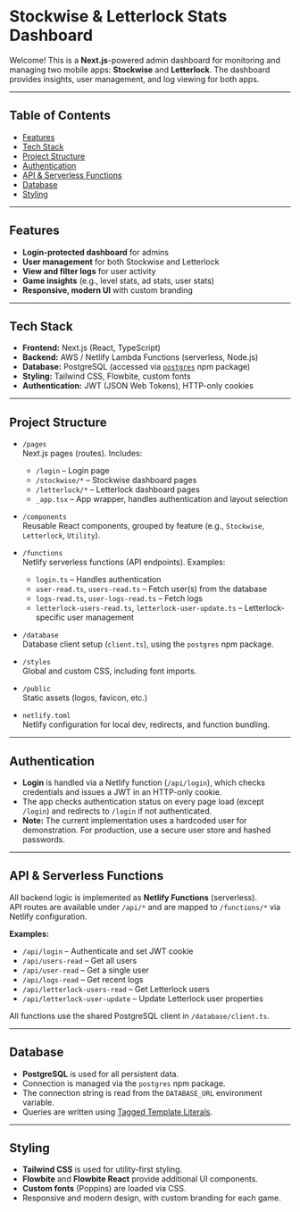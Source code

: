 # Stockwise & Letterlock Stats Dashboard

Welcome! This is a **Next.js**-powered admin dashboard for monitoring and managing two mobile apps: **Stockwise** and **Letterlock**. The dashboard provides insights, user management, and log viewing for both apps.

---

## Table of Contents

- [Features](#features)
- [Tech Stack](#tech-stack)
- [Project Structure](#project-structure)
- [Authentication](#authentication)
- [API & Serverless Functions](#api--serverless-functions)
- [Database](#database)
- [Styling](#styling)

---

## Features

- **Login-protected dashboard** for admins
- **User management** for both Stockwise and Letterlock
- **View and filter logs** for user activity
- **Game insights** (e.g., level stats, ad stats, user stats)
- **Responsive, modern UI** with custom branding

---

## Tech Stack

- **Frontend:** Next.js (React, TypeScript)
- **Backend:** AWS / Netlify Lambda Functions (serverless, Node.js)
- **Database:** PostgreSQL (accessed via [`postgres`](https://github.com/porsager/postgres) npm package)
- **Styling:** Tailwind CSS, Flowbite, custom fonts
- **Authentication:** JWT (JSON Web Tokens), HTTP-only cookies

---

## Project Structure

- `/pages`  
  Next.js pages (routes). Includes:
  - `/login` – Login page
  - `/stockwise/*` – Stockwise dashboard pages
  - `/letterlock/*` – Letterlock dashboard pages
  - `_app.tsx` – App wrapper, handles authentication and layout selection

- `/components`  
  Reusable React components, grouped by feature (e.g., `Stockwise`, `Letterlock`, `Utility`).

- `/functions`  
  Netlify serverless functions (API endpoints). Examples:
  - `login.ts` – Handles authentication
  - `user-read.ts`, `users-read.ts` – Fetch user(s) from the database
  - `logs-read.ts`, `user-logs-read.ts` – Fetch logs
  - `letterlock-users-read.ts`, `letterlock-user-update.ts` – Letterlock-specific user management

- `/database`  
  Database client setup (`client.ts`), using the `postgres` npm package.

- `/styles`  
  Global and custom CSS, including font imports.

- `/public`  
  Static assets (logos, favicon, etc.)

- `netlify.toml`  
  Netlify configuration for local dev, redirects, and function bundling.

---

## Authentication

- **Login** is handled via a Netlify function (`/api/login`), which checks credentials and issues a JWT in an HTTP-only cookie.
- The app checks authentication status on every page load (except `/login`) and redirects to `/login` if not authenticated.
- **Note:** The current implementation uses a hardcoded user for demonstration. For production, use a secure user store and hashed passwords.

---

## API & Serverless Functions

All backend logic is implemented as **Netlify Functions** (serverless).  
API routes are available under `/api/*` and are mapped to `/functions/*` via Netlify configuration.

**Examples:**
- `/api/login` – Authenticate and set JWT cookie
- `/api/users-read` – Get all users
- `/api/user-read` – Get a single user
- `/api/logs-read` – Get recent logs
- `/api/letterlock-users-read` – Get Letterlock users
- `/api/letterlock-user-update` – Update Letterlock user properties

All functions use the shared PostgreSQL client in `/database/client.ts`.

---

## Database

- **PostgreSQL** is used for all persistent data.
- Connection is managed via the `postgres` npm package.
- The connection string is read from the `DATABASE_URL` environment variable.
- Queries are written using [Tagged Template Literals](https://github.com/porsager/postgres#usage).

---

## Styling

- **Tailwind CSS** is used for utility-first styling.
- **Flowbite** and **Flowbite React** provide additional UI components.
- **Custom fonts** (Poppins) are loaded via CSS.
- Responsive and modern design, with custom branding for each game.


